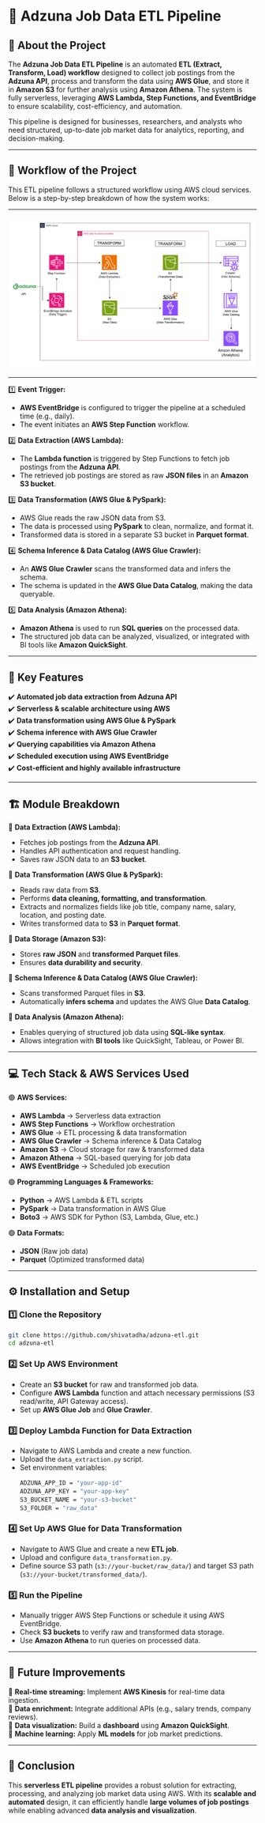 # 🚀 **Adzuna Job Data ETL Pipeline**  

## 📌 **About the Project**  

The **Adzuna Job Data ETL Pipeline** is an automated **ETL (Extract, Transform, Load) workflow** designed to collect job postings from the **Adzuna API**, process and transform the data using **AWS Glue**, and store it in **Amazon S3** for further analysis using **Amazon Athena**. The system is fully serverless, leveraging **AWS Lambda, Step Functions, and EventBridge** to ensure scalability, cost-efficiency, and automation.  

This pipeline is designed for businesses, researchers, and analysts who need structured, up-to-date job market data for analytics, reporting, and decision-making.  

---

## 🔄 **Workflow of the Project**  

This ETL pipeline follows a structured workflow using AWS cloud services. Below is a step-by-step breakdown of how the system works: 

---
![Adzuna](https://github.com/shivatadha/Adzuna-Job-Data-ETL-Pipeline/blob/c90b8faa310c259bfef321969dd366bfbbd76dc3/adzuna.png)

---

1️⃣ **Event Trigger:**  
   - **AWS EventBridge** is configured to trigger the pipeline at a scheduled time (e.g., daily).  
   - The event initiates an **AWS Step Function** workflow.  

2️⃣ **Data Extraction (AWS Lambda):**  
   - The **Lambda function** is triggered by Step Functions to fetch job postings from the **Adzuna API**.  
   - The retrieved job postings are stored as raw **JSON files** in an **Amazon S3 bucket**.  

3️⃣ **Data Transformation (AWS Glue & PySpark):**  
   - AWS Glue reads the raw JSON data from S3.  
   - The data is processed using **PySpark** to clean, normalize, and format it.  
   - Transformed data is stored in a separate S3 bucket in **Parquet format**.  

4️⃣ **Schema Inference & Data Catalog (AWS Glue Crawler):**  
   - An **AWS Glue Crawler** scans the transformed data and infers the schema.  
   - The schema is updated in the **AWS Glue Data Catalog**, making the data queryable.  

5️⃣ **Data Analysis (Amazon Athena):**  
   - **Amazon Athena** is used to run **SQL queries** on the processed data.  
   - The structured job data can be analyzed, visualized, or integrated with BI tools like **Amazon QuickSight**.  

---

## 🌟 **Key Features**  

✔️ **Automated job data extraction from Adzuna API**  
✔️ **Serverless & scalable architecture using AWS**  
✔️ **Data transformation using AWS Glue & PySpark**  
✔️ **Schema inference with AWS Glue Crawler**  
✔️ **Querying capabilities via Amazon Athena**  
✔️ **Scheduled execution using AWS EventBridge**  
✔️ **Cost-efficient and highly available infrastructure**  

---

## 🏗 **Module Breakdown**  

🔹 **Data Extraction (AWS Lambda):**  
   - Fetches job postings from the **Adzuna API**.  
   - Handles API authentication and request handling.  
   - Saves raw JSON data to an **S3 bucket**.  

🔹 **Data Transformation (AWS Glue & PySpark):**  
   - Reads raw data from **S3**.  
   - Performs **data cleaning, formatting, and transformation**.  
   - Extracts and normalizes fields like job title, company name, salary, location, and posting date.  
   - Writes transformed data to **S3** in **Parquet format**.  

🔹 **Data Storage (Amazon S3):**  
   - Stores **raw JSON** and **transformed Parquet files**.  
   - Ensures **data durability and security**.  

🔹 **Schema Inference & Data Catalog (AWS Glue Crawler):**  
   - Scans transformed Parquet files in **S3**.  
   - Automatically **infers schema** and updates the AWS Glue **Data Catalog**.  

🔹 **Data Analysis (Amazon Athena):**  
   - Enables querying of structured job data using **SQL-like syntax**.  
   - Allows integration with **BI tools** like QuickSight, Tableau, or Power BI.  

---

## 💻 **Tech Stack & AWS Services Used**  

🟢 **AWS Services:**  
   - **AWS Lambda** → Serverless data extraction  
   - **AWS Step Functions** → Workflow orchestration  
   - **AWS Glue** → ETL processing & data transformation  
   - **AWS Glue Crawler** → Schema inference & Data Catalog  
   - **Amazon S3** → Cloud storage for raw & transformed data  
   - **Amazon Athena** → SQL-based querying for job data  
   - **AWS EventBridge** → Scheduled job execution  

🟢 **Programming Languages & Frameworks:**  
   - **Python** → AWS Lambda & ETL scripts  
   - **PySpark** → Data transformation in AWS Glue  
   - **Boto3** → AWS SDK for Python (S3, Lambda, Glue, etc.)  

🟢 **Data Formats:**  
   - **JSON** (Raw job data)  
   - **Parquet** (Optimized transformed data)  

---

## ⚙️ **Installation and Setup**  

### 1️⃣ **Clone the Repository**  
```bash
git clone https://github.com/shivatadha/adzuna-etl.git
cd adzuna-etl
```

### 2️⃣ **Set Up AWS Environment**  
- Create an **S3 bucket** for raw and transformed job data.  
- Configure **AWS Lambda** function and attach necessary permissions (S3 read/write, API Gateway access).  
- Set up **AWS Glue Job** and **Glue Crawler**.  

### 3️⃣ **Deploy Lambda Function for Data Extraction**  
- Navigate to AWS Lambda and create a new function.  
- Upload the `data_extraction.py` script.  
- Set environment variables:  
  ```bash
  ADZUNA_APP_ID = "your-app-id"
  ADZUNA_APP_KEY = "your-app-key"
  S3_BUCKET_NAME = "your-s3-bucket"
  S3_FOLDER = "raw_data"
  ```

### 4️⃣ **Set Up AWS Glue for Data Transformation**  
- Navigate to AWS Glue and create a new **ETL job**.  
- Upload and configure `data_transformation.py`.  
- Define source S3 path (`s3://your-bucket/raw_data/`) and target S3 path (`s3://your-bucket/transformed_data/`).  

### 5️⃣ **Run the Pipeline**  
- Manually trigger AWS Step Functions or schedule it using AWS EventBridge.  
- Check **S3 buckets** to verify raw and transformed data storage.  
- Use **Amazon Athena** to run queries on processed data.  

---

## 🚀 **Future Improvements**  

🔸 **Real-time streaming:** Implement **AWS Kinesis** for real-time data ingestion.  
🔸 **Data enrichment:** Integrate additional APIs (e.g., salary trends, company reviews).  
🔸 **Data visualization:** Build a **dashboard** using **Amazon QuickSight**.  
🔸 **Machine learning:** Apply **ML models** for job market predictions.  

---

## 🏁 **Conclusion**  

This **serverless ETL pipeline** provides a robust solution for extracting, processing, and analyzing job market data using AWS. With its **scalable and automated** design, it can efficiently handle **large volumes of job postings** while enabling advanced **data analysis and visualization**.  

